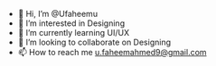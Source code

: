 - 👋 Hi, I’m @Ufaheemu
- 👀 I’m interested in Designing
- 🌱 I’m currently learning UI/UX
- 💞️ I’m looking to collaborate on Designing
- 📫 How to reach me u.faheemahmed9@gmail.com

<!---
Ufaheemu/Ufaheemu is a ✨ special ✨ repository because its `README.md` (this file) appears on your GitHub profile.
You can click the Preview link to take a look at your changes.
--->
